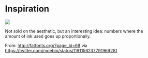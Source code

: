 # Inspiration

![](https://db-feed.s3.amazonaws.com/legacy/Screen_Shot_2019_11_03_at_8_21_54_PM-1572830640187.png)

Not sold on the aesthetic, but an interesting idea: numbers where the amount of ink used goes up proportionally.

From: http://fatfonts.org/?page_id=68 via https://twitter.com/moebio/status/1191156237791969281